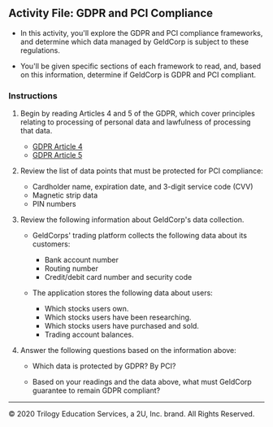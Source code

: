 ## Activity File: GDPR and PCI Compliance

* In this activity, you'll explore the GDPR and PCI compliance frameworks, and determine which data managed by GeldCorp is subject to these regulations.

* You'll be given specific sections of each framework to read, and, based on this information, determine if GeldCorp is GDPR and PCI compliant.


### Instructions

1. Begin by reading Articles 4 and 5 of the GDPR, which cover principles relating to processing of personal data and lawfulness of processing that data.

   - [GDPR Article 4](https://gdpr-info.eu/art-4-gdpr/)
   - [GDPR Article 5](https://gdpr-info.eu/art-5-gdpr/)

2. Review the list of data points that must be protected for PCI compliance: 

    - Cardholder name, expiration date, and 3-digit service code (CVV) 
    - Magnetic strip data
    - PIN numbers

3. Review the following information about GeldCorp's data collection.
    - GeldCorps' trading platform collects the following data about its customers:
      - Bank account number
      - Routing number
      - Credit/debit card number and security code
    
    - The application stores the following data about users:
      - Which stocks users own.
      - Which stocks users have been researching.
      - Which stocks users have purchased and sold.
      - Trading account balances.

4. Answer the following questions based on the information above:
    - Which data is protected by GDPR? By PCI?

    - Based on your readings and the data above, what must GeldCorp guarantee to remain GDPR compliant?

---- 
© 2020 Trilogy Education Services, a 2U, Inc. brand. All Rights Reserved.
